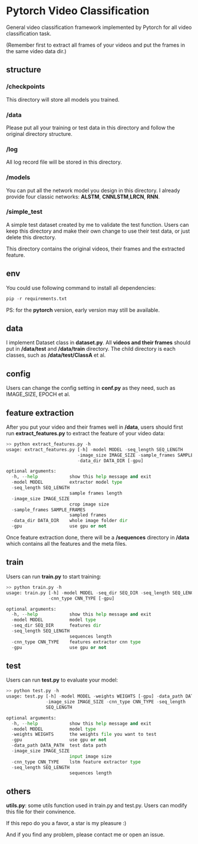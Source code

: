 # Pytorch Video Classification
General video classification framework implemented by Pytorch for all video classification task.

(Remember first to extract all frames of your videos and put the frames in the same video data dir.)

## structure

### /checkpoints

This directory will store all models you trained.

### /data

Please put all your training or test data in this directory and follow the original directory structure.

### /log

All log record file will be stored in this directory.

### /models

You can put all the network model you design in this directory. I already provide four classic networks: **ALSTM**, **CNNLSTM**,**LRCN**, **RNN**.

### /simple_test

A simple test dataset created by me to validate the test function. Users can keep this directory and make their own change to use their test data, or just delete this directory.

This directory contains the original videos, their frames and the extracted feature.

## env

You could use following command to install all dependencies:

```python
pip -r requirements.txt
```

PS: for the **pytorch** version, early version may still be available.

## data

I implement Dataset class in **dataset.py**. All **videos and their frames** should put in **/data/test** and **/data/train** directory.  The child directory is each classes, such as **/data/test/ClassA** et al.

## config

Users can change the config setting in **conf.py** as they need, such as IMAGE_SIZE, EPOCH et al.

## feature extraction

After you put your video and their frames well in **/data**, users should first run **extract_features.py** to extract the feature of your video data:

```python
>> python extract_features.py -h
usage: extract_features.py [-h] -model MODEL -seq_length SEQ_LENGTH
                           -image_size IMAGE_SIZE -sample_frames SAMPLE_FRAMES
                           -data_dir DATA_DIR [-gpu]

optional arguments:
  -h, --help            show this help message and exit
  -model MODEL          extractor model type
  -seq_length SEQ_LENGTH
                        sample frames length
  -image_size IMAGE_SIZE
                        crop image size
  -sample_frames SAMPLE_FRAMES
                        sampled frames
  -data_dir DATA_DIR    whole image folder dir
  -gpu                  use gpu or not
```

Once feature extraction done, there will be a **/sequences** directory in **/data** which contains all the features and the meta files.

## train

Users can run **train.py** to start training:

```python
>> python train.py -h
usage: train.py [-h] -model MODEL -seq_dir SEQ_DIR -seq_length SEQ_LENGTH
                -cnn_type CNN_TYPE [-gpu]

optional arguments:
  -h, --help            show this help message and exit
  -model MODEL          model type
  -seq_dir SEQ_DIR      features dir
  -seq_length SEQ_LENGTH
                        sequences length
  -cnn_type CNN_TYPE    features extractor cnn type
  -gpu                  use gpu or not
```

## test

Users can run **test.py** to evaluate your model:

```python
>> python test.py -h
usage: test.py [-h] -model MODEL -weights WEIGHTS [-gpu] -data_path DATA_PATH
               -image_size IMAGE_SIZE -cnn_type CNN_TYPE -seq_length
               SEQ_LENGTH

optional arguments:
  -h, --help            show this help message and exit
  -model MODEL          model type
  -weights WEIGHTS      the weights file you want to test
  -gpu                  use gpu or not
  -data_path DATA_PATH  test data path
  -image_size IMAGE_SIZE
                        input image size
  -cnn_type CNN_TYPE    lstm feature extractor type
  -seq_length SEQ_LENGTH
                        sequences length
```



## others

**utils.py**: some utils function used in train.py and test.py. Users can modify this file for their convinence.



If this repo do you a favor, a star is my pleasure :)

And if you find any problem, please contact me or open an issue.